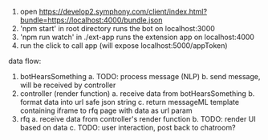 1. open https://develop2.symphony.com/client/index.html?bundle=https://localhost:4000/bundle.json
2. 'npm start' in root directory runs the bot on localhost:3000
3. 'npm run watch' in ./ext-app runs the extension app on localhost:4000
4. run the click to call app (will expose localhost:5000/appToken)

data flow:
1. botHearsSomething
  a. TODO: process message (NLP)
  b. send message, will be received by controller
2. controller (render function)
  a. receive data from botHearsSomething
  b. format data into url safe json string
  c. return messageML template containing iframe to rfq page with data as url param
3. rfq
  a. receive data from controller's render function
  b. TODO: render UI based on data
  c. TODO: user interaction, post back to chatroom?
